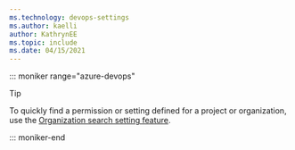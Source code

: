 ```yaml
---
ms.technology: devops-settings
ms.author: kaelli
author: KathrynEE
ms.topic: include
ms.date: 04/15/2021
---
```



::: moniker range="azure-devops"

> [!TIP]   
> To quickly find a permission or setting defined for a project or organization, use the [Organization search setting feature](../organizations/settings/search-settings.md).  

::: moniker-end